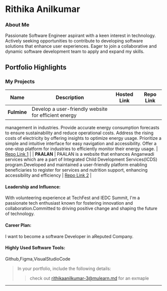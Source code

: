 # Rithika Anilkumar 

### About Me

Passionate Software Engineer aspirant with a keen interest in technology. Actively seeking opportunities to 
contribute to developing software solutions that enhance user experiences. Eager to join a collaborative and 
dynamic software development team to apply and expand my skills.
## Portfolio Highlights

### My Projects

| Name                | Description                                                               | Hosted Link                              | Repo Link                                                      |
|---------------------|---------------------------------------------------------------------------|------------------------------------------|----------------------------------------------------------------|
| **Fulmine**  | Develop a user-friendly website for efficient energy
management in industries. Provide accurate energy
consumption forecasts to ensure sustainability and
reduce operational costs. Address the rising costs of
electricity by offering insights to optimize energy
usage. Prioritize a simple and intuitive interface for
easy navigation and accessibility. Offer a one-stop
platform for industries to efficiently monitor their
energy usage.                                                | [Repo Link 1](https://github.com/Rithika-Anilkumar/MajorProject.git)             |
| **PAALAN**  | PAALAN is a website that enhances Anganwadi services which are a part of Integrated Child 
Development Services(ICDS) program.Developed and maintained a user-friendly platform enabling 
beneficiaries to register for services and nutrition support, enhancing accessibility and efficiency                                               | [Repo Link 2](https://github.com/priyababu07/MiniProject.git)             |

#### Leadership and Influence:

With volunteering experience at TechFest and IEDC Summit, I'm a passionate tech enthusiast known for fostering innovation and collaboration.Committed to driving positive change and shaping the future of technology.



#### Career Plan:

I want to become a software Developer in aReputed Company.




#### Highly Used Software Tools:

Github,Figma,VisualStudioCode



> In your portfolio, include the following details:
>> check out [rithikaanilkumar-3@mulearn.md](./profile/rithikaanilkumar-3@mulearn.md) for an exmaple

---
